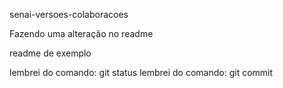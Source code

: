 senai-versoes-colaboracoes


Fazendo uma alteração no readme

readme de exemplo

lembrei do comando: git status
lembrei do comando: git commit
